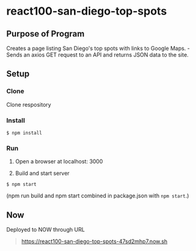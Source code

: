 # react100-san-diego-top-spots

## Purpose of Program
Creates a page listing San Diego's top spots with links to Google Maps.
-Sends an axios GET request to an API and returns JSON data to the site.
## Setup

### Clone
Clone respository
### Install
```
$ npm install
```
### Run
1. Open a browser at localhost: 3000

2. Build and start server
```
$ npm start
```
(npm run build and npm start combined in package.json with `npm start`.)

## Now
Deployed to NOW through URL
>https://react100-san-diego-top-spots-47sd2mhp7.now.sh